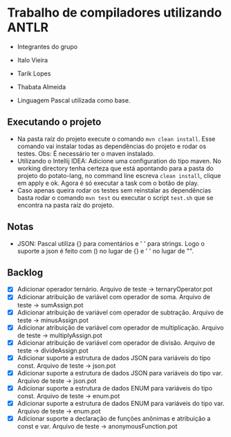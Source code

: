 # Trabalho de compiladores utilizando ANTLR

* Integrantes do grupo
* Italo Vieira
* Tarik Lopes
* Thabata Almeida


* Linguagem Pascal utilizada como base.

## Executando o projeto

* Na pasta raíz do projeto execute o comando `mvn clean install`. Esse comando vai instalar todas as dependências do projeto e rodar os testes. Obs: É necessário ter o maven instalado.
* Utilizando o Intellij IDEA: Adicione uma configuration do tipo maven. No working directory tenha certeza que está apontando para a pasta do projeto do potato-lang, no command line escreva `clean install`, clique em apply e ok. Agora é só executar a task com o botão de play.
* Caso apenas queira rodar os testes sem reinstalar as dependências basta rodar o comando `mvn test` ou executar o script `test.sh` que se encontra na pasta raíz do projeto.

## Notas
* JSON: Pascal utiliza {} para comentários e \' \' para strings. Logo o suporte a json é feito com () no lugar de {} e \' \' no lugar de "".

## Backlog
* [x] Adicionar operador ternário. Arquivo de teste -> ternaryOperator.pot
* [x] Adicionar atribuição de variável com operador de soma. Arquivo de teste -> sumAssign.pot
* [x] Adicionar atribuição de variável com operador de subtração. Arquivo de teste -> minusAssign.pot
* [x] Adicionar atribuição de variável com operador de multiplicação. Arquivo de teste -> multiplyAssign.pot
* [x] Adicionar atribuição de variável com operador de divisão. Arquivo de teste -> divideAssign.pot
* [x] Adicionar suporte a estrutura de dados JSON para variáveis do tipo const. Arquivo de teste -> json.pot
* [x] Adicionar suporte a estrutura de dados JSON para variáveis do tipo var. Arquivo de teste -> json.pot
* [x] Adicionar suporte a estrutura de dados ENUM para variáveis do tipo const. Arquivo de teste -> enum.pot
* [x] Adicionar suporte a estrutura de dados ENUM para variáveis do tipo var. Arquivo de teste -> enum.pot
* [x] Adicionar suporte a declaração de funções anônimas e atribuição a const e var. Arquivo de teste -> anonymousFunction.pot
